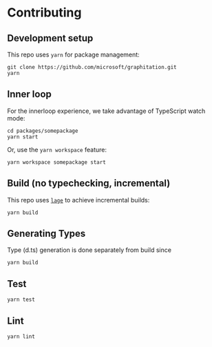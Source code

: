 # Contributing

## Development setup

This repo uses `yarn` for package management:

```
git clone https://github.com/microsoft/graphitation.git
yarn
```

## Inner loop

For the innerloop experience, we take advantage of TypeScript watch mode:

```
cd packages/somepackage
yarn start
```

Or, use the `yarn workspace` feature:

```
yarn workspace somepackage start
```

## Build (no typechecking, incremental)

This repo uses [`lage`](https://microsoft.github.io/lage) to achieve incremental builds:

```
yarn build
```

## Generating Types

Type (d.ts) generation is done separately from build since 

```
yarn build
```

## Test

```
yarn test
```

## Lint

```
yarn lint
```
